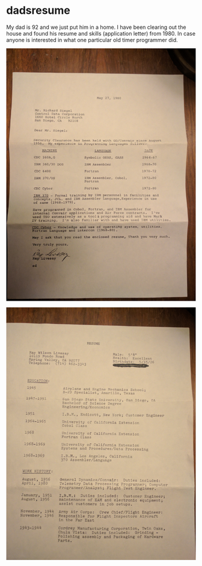 # dadsresume

My dad is 92 and we just put him in a home.  I have been clearing out the house and found his resume and skills (application letter) from 1980.  In case anyone is interested in what one particular old timer programmer did.  




![Skills](IMG_20180817_232813.jpg?raw=true "Skills")

![Alt text](IMG_20180817_233142.jpg?raw=true "Title")
